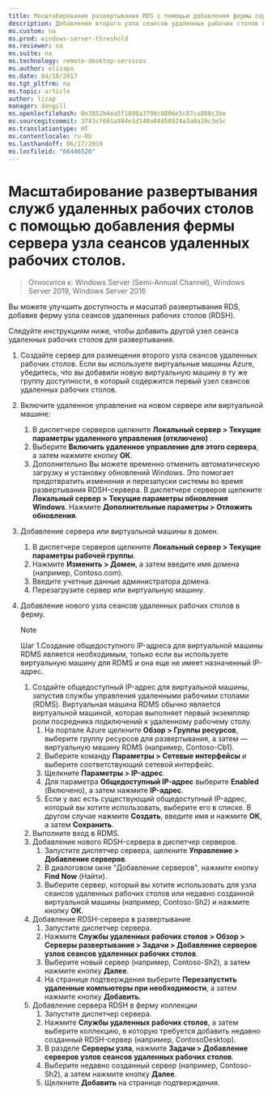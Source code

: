 ```yaml
---
title: Масштабирование развертывания RDS с помощью добавления фермы сервера узла сеансов удаленных рабочих столов
description: Добавление второго узла сеансов удаленных рабочих столов в среду служб удаленных рабочих столов (RDS).
ms.custom: na
ms.prod: windows-server-threshold
ms.reviewer: na
ms.suite: na
ms.technology: remote-desktop-services
ms.author: elizapo
ms.date: 04/10/2017
ms.tgt_pltfrm: na
ms.topic: article
author: lizap
manager: dongill
ms.openlocfilehash: 0e3852b4ea5f1080a3798c0806e5c87ca808c3be
ms.sourcegitcommit: 3743cf691a984e1d140a04d50924a3a0a19c3e5c
ms.translationtype: HT
ms.contentlocale: ru-RU
ms.lasthandoff: 06/17/2019
ms.locfileid: "66446520"
---
```

# <a name="scale-out-your-remote-desktop-services-deployment-by-adding-an-rd-session-host-farm"></a>Масштабирование развертывания служб удаленных рабочих столов с помощью добавления фермы сервера узла сеансов удаленных рабочих столов.

>Относится к: Windows Server (Semi-Annual Channel), Windows Server 2019, Windows Server 2016

Вы можете улучшить доступность и масштаб развертывания RDS, добавив ферму узла сеансов удаленных рабочих столов (RDSH).   
  
 
Следуйте инструкциям ниже, чтобы добавить другой узел сеанса удаленных рабочих столов для развертывания.  
  
1. Создайте сервер для размещения второго узла сеансов удаленных рабочих столов. Если вы используете виртуальные машины Azure, убедитесь, что вы добавили новую виртуальную машину в ту же группу доступности, в который содержится первый узел сеансов удаленных рабочих столов.
2. Включите удаленное управление на новом сервере или виртуальной машине:
   1. В диспетчере серверов щелкните **Локальный сервер > Текущие параметры удаленного управления (отключено)** . 
   2. Выберите **Включить удаленное управление для этого сервера**, а затем нажмите кнопку **ОК**. 
   3. Дополнительно Вы можете временно отменить автоматическую загрузку и установку обновлений Windows. Это помогает предотвратить изменения и перезапуски системы во время развертывания RDSH-сервера. В диспетчере серверов щелкните **Локальный сервер > Текущие параметры обновления Windows**. Нажмите **Дополнительные параметры > Отложить обновления**. 
3. Добавление сервера или виртуальной машины в домен.
   1. В диспетчере серверов щелкните **Локальный сервер > Текущие параметры рабочей группы**. 
   2. Нажмите **Изменить > Домен**, а затем введите имя домена (например, Contoso.com). 
   3. Введите учетные данные администратора домена. 
   4. Перезагрузите сервер или виртуальную машину.
4. Добавление нового узла сеансов удаленных рабочих столов в ферму.
   >[!NOTE] 
   > Шаг 1.Создание общедоступного IP-адреса для виртуальной машины RDMS является необходимым, только если вы используете виртуальную машину для RDMS и она еще не имеет назначенный IP-адрес.
   
   1. Создайте общедоступный IP-адрес для виртуальной машины, запустив службы управления удаленными рабочими столами (RDMS). Виртуальная машина RDMS обычно является виртуальной машиной, которая выполняет первый экземпляр роли посредника подключений к удаленному рабочему столу.  
       1. На портале Azure щелкните **Обзор > Группы ресурсов**, выберите группу ресурсов для развертывания, а затем — виртуальную машину RDMS (например, Contoso-Cb1).  
       2. Выберите команду **Параметры > Сетевые интерфейсы** и выберите соответствующий сетевой интерфейс.   
       3. Щелкните **Параметры > IP-адрес**.
       4. Для параметра **Общедоступный IP-адрес** выберите **Enabled** (Включено), а затем нажмите **IP-адрес**.   
       5. Если у вас есть существующий общедоступный IP-адрес, который вы хотите использовать, выберите его в списке. В другом случае нажмите **Создать**, введите имя и нажмите **ОК**, а затем **Сохранить**.   
   2. Выполните вход в RDMS.
   3. Добавление нового RDSH-сервера в диспетчер серверов.   
       1. Запустите диспетчер сервера, щелкните **Управление > Добавление серверов**.   
       2. В диалоговом окне "Добавление серверов", нажмите кнопку **Find Now** (Найти).   
       3. Выберите сервер, который вы хотите использовать для узла сеансов удаленных рабочих столов или недавно созданной виртуальной машины (например, Contoso-Sh2) и нажмите кнопку **ОК**.
   4. Добавление RDSH-сервера в развертывание
       1. Запустите диспетчер сервера.  
       2. Нажмите **Службы удаленных рабочих столов > Обзор > Серверы развертывания > Задачи > Добавление серверов узлов сеансов удаленных рабочих столов**.   
       3. Выберите новый сервер (например, Contoso-Sh2), а затем нажмите кнопку **Далее**.  
       4. На странице подтверждения выберите **Перезапустить удаленные компьютеры при необходимости**, а затем нажмите кнопку **Добавить**.   
   5. Добавление сервера RDSH в ферму коллекции
       1. Запустите диспетчер сервера.   
       2. Нажмите **Службы удаленных рабочих столов**, а затем выберите коллекцию, в которую требуется добавить недавно созданный RDSH-сервер (например, ContosoDesktop).   
       3. В разделе **Серверы узла**, нажмите **Задачи > Добавление серверов узлов сеансов удаленных рабочих столов**.   
       4. Выберите недавно созданный сервер (например, Contoso-Sh2), а затем нажмите кнопку **Далее**.   
       5. Щелкните **Добавить** на странице подтверждения.   

